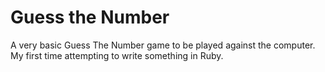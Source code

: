# Guess the Number
A very basic Guess The Number game to be played against the computer. My first time attempting to write something in Ruby.
